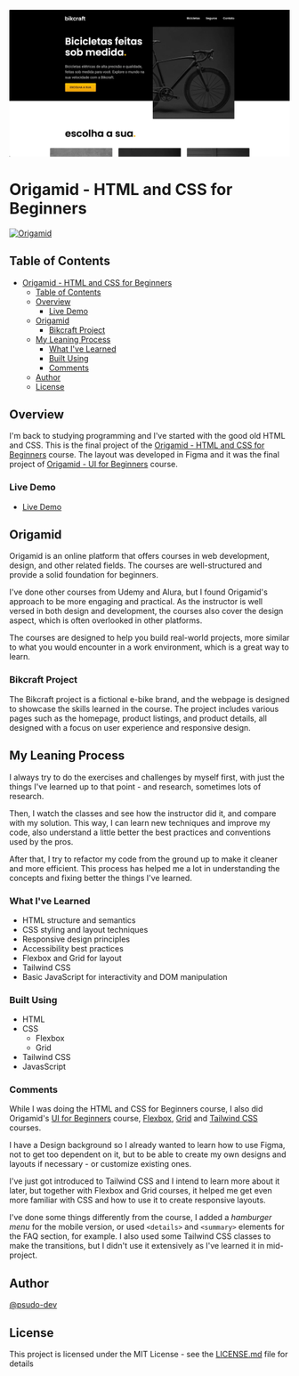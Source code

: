 ![Image](./img/screenshot/bikcraft-home.png)

# Origamid - HTML and CSS for Beginners

[![Origamid](https://img.shields.io/badge/Origamid-HTML%20and%20CSS%20for%20Beginners-2ec866?style=flat-square&logo=origamid)](https://www.origamid.com/)

## Table of Contents

- [Origamid - HTML and CSS for Beginners](#origamid---html-and-css-for-beginners)
	- [Table of Contents](#table-of-contents)
	- [Overview](#overview)
		- [Live Demo](#live-demo)
	- [Origamid](#origamid)
		- [Bikcraft Project](#bikcraft-project)
	- [My Leaning Process](#my-leaning-process)
		- [What I've Learned](#what-ive-learned)
		- [Built Using](#built-using)
		- [Comments](#comments)
	- [Author](#author)
	- [License](#license)

## Overview

I'm back to studying programming and I've started with the good old HTML and CSS. This is the final project of the [Origamid - HTML and CSS for Beginners](https://www.origamid.com/curso/html-e-css-para-iniciantes/) course. The layout was developed in Figma and it was the final project of [Origamid - UI for Beginners](https://www.origamid.com/curso/ui-para-iniciantes/) course.

### Live Demo

- [Live Demo](https://indigo-noodle-flinch.netlify.app)

## Origamid

Origamid is an online platform that offers courses in web development, design, and other related fields. The courses are well-structured and provide a solid foundation for beginners.

I've done other courses from Udemy and Alura, but I found Origamid's approach to be more engaging and practical. As the instructor is well versed in both design and development, the courses also cover the design aspect, which is often overlooked in other platforms.

 The courses are designed to help you build real-world projects, more similar to what you would encounter in a work environment, which is a great way to learn.

### Bikcraft Project

The Bikcraft project is a fictional e-bike brand, and the webpage is designed to showcase the skills learned in the course. The project includes various pages such as the homepage, product listings, and product details, all designed with a focus on user experience and responsive design.

## My Leaning Process

I always try to do the exercises and challenges by myself first, with just the things I've learned up to that point - and research, sometimes lots of research.

Then, I watch the classes and see how the instructor did it, and compare with my solution. This way, I can learn new techniques and improve my code, also understand a little better the best practices and conventions used by the pros.

After that, I try to refactor my code from the ground up to make it cleaner and more efficient. This process has helped me a lot in understanding the concepts and fixing better the things I've learned.

### What I've Learned

- HTML structure and semantics
- CSS styling and layout techniques
- Responsive design principles
- Accessibility best practices
- Flexbox and Grid for layout
- Tailwind CSS
- Basic JavaScript for interactivity and DOM manipulation

### Built Using

- HTML
- CSS
	- Flexbox
	- Grid
- Tailwind CSS
- JavasScript

### Comments

While I was doing the HTML and CSS for Beginners course, I also did Origamid's [UI for Beginners](https://www.origamid.com/curso/ui-para-iniciantes/) course, [Flexbox](https://www.origamid.com/curso/flexbox/), [Grid](https://www.origamid.com/curso/css-grid/) and [Tailwind CSS](https://www.origamid.com/curso/tailwind-css/) courses.

I have a Design background so I already wanted to learn how to use Figma, not to get too dependent on it, but to be able to create my own designs and layouts if necessary - or customize existing ones.

I've just got introduced to Tailwind CSS and I intend to learn more about it later, but together with Flexbox and Grid courses, it helped me get even more familiar with CSS and how to use it to create responsive layouts.

I've done some things differently from the course, I added a *hamburger menu* for the mobile version, or used `<details>` and `<summary>` elements for the FAQ section, for example. I also used some Tailwind CSS classes to make the transitions, but I didn't use it extensively as I've learned it in mid-project.

## Author

[@psudo-dev](https://github.com/psudo-dev)

## License

This project is licensed under the MIT License - see the [LICENSE.md](./LICENSE.md) file for details
